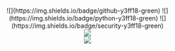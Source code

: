 ### 
<div align="center">
![](https://img.shields.io/badge/github-y3ff18-green)
![](https://img.shields.io/badge/python-y3ff18-green)
![](https://img.shields.io/badge/security-y3ff18-green)
</div>

<div align="center">
    <img  src="https://github-readme-streak-stats.herokuapp.com/?user=y3ff18" />
</div>

<!--
**y3ff18/y3ff18** is a ✨ _special_ ✨ repository because its `README.md` (this file) appears on your GitHub profile.

Here are some ideas to get you started:

- 🔭 I’m currently working on ...
- 🌱 I’m currently learning ...
- 👯 I’m looking to collaborate on ...
- 🤔 I’m looking for help with ...
- 💬 Ask me about ...
- 📫 How to reach me: ...
- 😄 Pronouns: ...
- ⚡ Fun fact: ...
-->
  
    
      
      




<div align="center">
    <img src="https://activity-graph.herokuapp.com/graph?username=Achuan-2&theme=minimal" />
</div>
